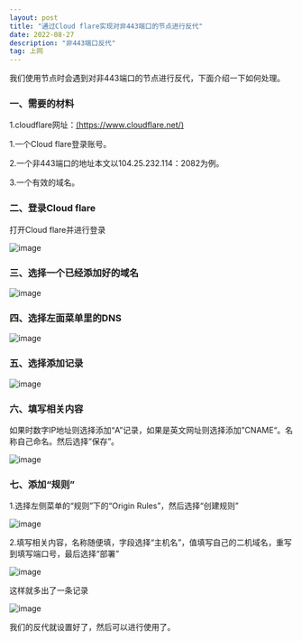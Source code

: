 ```yaml
---
layout: post
title: "通过Cloud flare实现对非443端口的节点进行反代"
date: 2022-08-27
description: "非443端口反代"
tag: 上网
--- 
```

我们使用节点时会遇到对非443端口的节点进行反代，下面介绍一下如何处理。
### 一、需要的材料

1.cloudflare网址：[(https://www.cloudflare.net/)](https://www.cloudflare.net/)

1.一个Cloud flare登录账号。

2.一个非443端口的地址本文以104.25.232.114：2082为例。

3.一个有效的域名。

### 二、登录Cloud flare

打开Cloud flare并进行登录

![image](https://github.com/hengdactn/ctnhb.github.io/assets/70909689/8941e39b-fde4-42a6-9554-3cc48e32b2ab)

### 三、选择一个已经添加好的域名

![image](https://github.com/hengdactn/ctnhb.github.io/assets/70909689/9d0aa6e2-7d3a-41f4-9a35-53c523da8250)

### 四、选择左面菜单里的DNS

![image](https://github.com/hengdactn/ctnhb.github.io/assets/70909689/2c936fa7-4c86-4e5e-92f6-c4ef9b72ed4c)

### 五、选择添加记录

![image](https://github.com/hengdactn/ctnhb.github.io/assets/70909689/6caa5224-94fd-491a-bb35-21e3cc42d57a)

### 六、填写相关内容

如果时数字IP地址则选择添加“A”记录，如果是英文网址则选择添加”CNAME“。名称自己命名。然后选择”保存”。

![image](https://github.com/hengdactn/ctnhb.github.io/assets/70909689/544fcc08-d936-4ab6-8bb1-4722f2147ed7)

### 七、添加“规则”

1.选择左侧菜单的“规则”下的“Origin Rules”，然后选择“创建规则”

![image](https://github.com/hengdactn/ctnhb.github.io/assets/70909689/9de74639-5772-4097-bf5a-d5582c03fd28)

2.填写相关内容，名称随便填，字段选择“主机名”，值填写自己的二机域名，重写到填写端口号，最后选择“部署”

![image](https://github.com/hengdactn/ctnhb.github.io/assets/70909689/31c56fe1-d958-4d54-b195-7666780eee48)

这样就多出了一条记录

![image](https://github.com/hengdactn/ctnhb.github.io/assets/70909689/aec6a8e2-b016-4fa5-baf1-7e13359a5c87)

我们的反代就设置好了，然后可以进行使用了。























